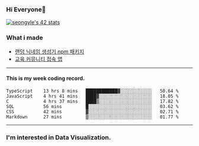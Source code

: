 ### Hi Everyone👋

[![seongyle's 42 stats](https://badge42.vercel.app/api/v2/cl260u6td000609l4p4inxynw/stats?cursusId=21&coalitionId=86)](https://github.com/JaeSeoKim/badge42)

### What i made

- [랜덤 닉네임 생성기 npm 패키지](https://www.npmjs.com/package/korean-random-names-generator)
- [교육 커뮤니티 접속 앱](https://github.com/YeonSeong-Lee/HufsLifeAcademy_app)

---

#### This is my week coding record.

<!--START_SECTION:waka-->

```text
TypeScript    13 hrs 8 mins   ████████████▓░░░░░░░░░░░░   50.64 %
JavaScript    4 hrs 41 mins   ████▓░░░░░░░░░░░░░░░░░░░░   18.05 %
C             4 hrs 37 mins   ████▒░░░░░░░░░░░░░░░░░░░░   17.82 %
SQL           56 mins         █░░░░░░░░░░░░░░░░░░░░░░░░   03.62 %
CSS           42 mins         ▓░░░░░░░░░░░░░░░░░░░░░░░░   02.71 %
Markdown      27 mins         ▒░░░░░░░░░░░░░░░░░░░░░░░░   01.77 %
```

<!--END_SECTION:waka-->
--- 

### I'm interested in Data Visualization.



<!--
**YeonSeong-Lee/YeonSeong-Lee** is a ✨ _special_ ✨ repository because its `README.md` (this file) appears on your GitHub profile.

Here are some ideas to get you started:

- 🔭 I’m currently working on ...
- 🌱 I’m currently learning ...
- 👯 I’m looking to collaborate on ...
- 🤔 I’m looking for help with ...
- 💬 Ask me about ...
- 📫 How to reach me: ...
- 😄 Pronouns: ...
- ⚡ Fun fact: ...
-->
